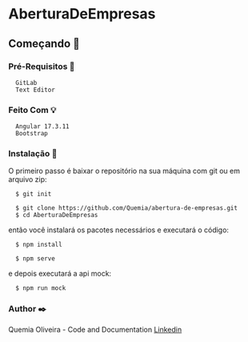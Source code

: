
# AberturaDeEmpresas
## Começando :rocket:


### Pré-Requisitos :page_with_curl:

```shell
  GitLab
  Text Editor
```

### Feito Com :bulb:

```shell
  Angular 17.3.11
  Bootstrap
```

### Instalação :wrench:

O primeiro passo é baixar o repositório na sua máquina com git ou em arquivo zip:

```shell
  $ git init

  $ git clone https://github.com/Quemia/abertura-de-empresas.git
  $ cd AberturaDeEmpresas

```

então você instalará os pacotes necessários e executará o código:

```shell
  $ npm install

  $ npm serve
```

e depois executará a api mock:

```shell
  $ npm run mock
```


### Author :black_nib:
Quemia Oliveira - Code and Documentation [Linkedin](https://www.linkedin.com/in/quemia-caroline-alves-de-oliveira-635042209/)
